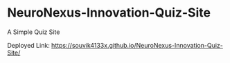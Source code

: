 # NeuroNexus-Innovation-Quiz-Site


A Simple Quiz Site


Deployed Link:  https://souvik4133x.github.io/NeuroNexus-Innovation-Quiz-Site/
